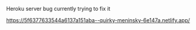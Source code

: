 Heroku server bug currently trying to fix it 

https://5f6377633544a6137a151aba--quirky-meninsky-6e147a.netlify.app/
